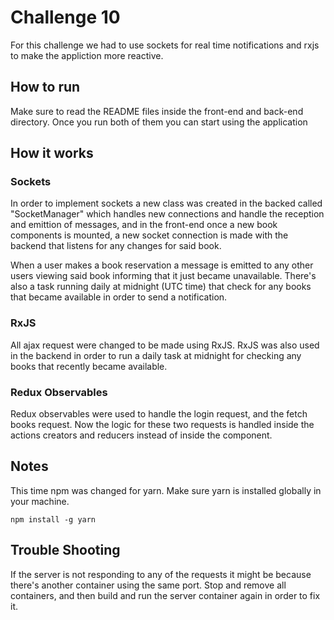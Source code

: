 # Challenge 10

For this challenge we had to use sockets for real time notifications and rxjs to make the appliction more reactive.

## How to run

Make sure to read the README files inside the front-end and back-end directory. Once you run both of them you can start using the application

## How it works

### Sockets

In order to implement sockets a new class was created in the backed called "SocketManager" which handles new connections and handle the reception and emittion of messages, and in the front-end once a new book components is mounted, a new socket connection is made with the backend that listens for any changes for said book.

When a user makes a book reservation a message is emitted to any other users viewing said book informing that it just became unavailable. There's also a task running daily at midnight (UTC time) that check for any books that became available in order to send a notification.

### RxJS

All ajax request were changed to be made using RxJS. RxJS was also used in the backend in order to run a daily task at midnight for checking any books that recently became available.

### Redux Observables

Redux observables were used to handle the login request, and the fetch books request. Now the logic for these two requests is handled inside the actions creators and reducers instead of inside the component.

## Notes

This time npm was changed for yarn. Make sure yarn is installed globally in your machine.

```npm install -g yarn```

## Trouble Shooting

If the server is not responding to any of the requests it might be because there's another container using the same port. Stop and remove all containers, and then build and run the server container again in order to fix it.

